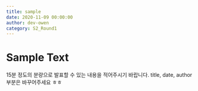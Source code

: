 ```yaml
---
title: sample
date: 2020-11-09 00:00:00
author: dev-owen
category: S2_Round1
---
```


# Sample Text

15분 정도의 분량으로 발표할 수 있는 내용을 적어주시기 바랍니다.
title, date, author 부분은 바꾸어주세요 ㅎㅎ
